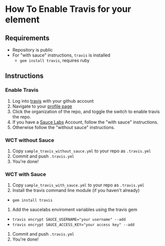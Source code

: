 # How To Enable Travis for your element

## Requirements
- Repository is public
- For "with sauce" instructions, `travis` is installed
  - `gem install travis`, requires ruby

## Instructions
### Enable Travis
1. Log into [travis](https://travis-ci.org) with your github account
1. Navigate to your [profile page](https://travis-ci.org/profile)
1. Click the organization of the repo, and toggle the switch to enable travis the repo.
1. If you have a [Sauce Labs](https://saucelabs.com) Account, follow the "with
   sauce" instructions.
1. Otherwise follow the "without sauce" instructions.

### WCT without Sauce
1. Copy `sample_travis_without_sauce.yml` to your repo as `.travis.yml`
1. Commit and push `.travis.yml`
1. You're done!

### WCT with Sauce
1. Copy `sample_travis_with_sauce.yml` to your repo as `.travis.yml`
1. Install the travis command line module (if you haven't already)
  - `gem install travis`
1. Add the saucelabs enviroment variables using the travis gem
  - `travis encrypt SAUCE_USERNAME="your username" --add`
  - `travis encrypt SAUCE_ACCESS_KEY="your access key" --add`
1. Commit and push `.travis.yml`
1. You're done!

